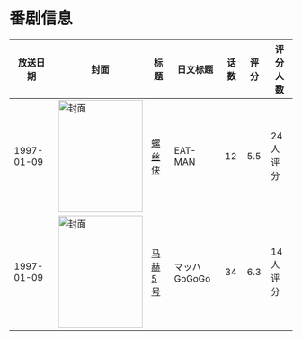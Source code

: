 # 番剧信息

|放送日期|封面|标题|日文标题|话数|评分|评分人数|
|---|---|---|---|---|---|---|
|1997-01-09|<img src="//lain.bgm.tv/pic/cover/c/3a/e6/18035_PgWPK.jpg" alt="封面" style="width:150px;height:200px;object-fit:cover;">|[螺丝侠](https://bangumi.tv/subject/18035)|EAT-MAN|12|5.5|24人评分|
|1997-01-09|<img src="//lain.bgm.tv/pic/cover/c/5d/da/95949_vhQvJ.jpg" alt="封面" style="width:150px;height:200px;object-fit:cover;">|[马赫5号](https://bangumi.tv/subject/95949)|マッハGoGoGo|34|6.3|14人评分|
